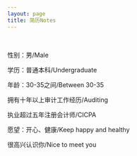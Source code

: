 ```yaml
---
layout: page
title: 简历Notes
---
```


​	

性别：男/Male

学历：普通本科/Undergraduate

年龄：30-35之间/Between 30-35

拥有十年以上审计工作经历/Auditing

执业超过五年注册会计师/CICPA

愿望：开心、健康/Keep happy and healthy

很高兴认识你/Nice to meet you